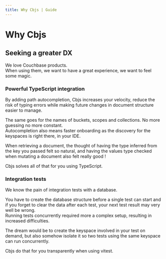 ```yaml
---
title: Why Cbjs | Guide
---
```


# Why Cbjs

## Seeking a greater DX

We love Couchbase products.  
When using them, we want to have a great experience, we want to feel some magic.

### Powerful TypeScript integration

By adding path autocompletion, Cbjs increases your velocity, reduce the risk of typing errors while making future changes in document structure easier to manage.

The same goes for the names of buckets, scopes and collections. No more guessing no more constant.  
Autocompletion also means faster onboarding as the discovery for the keyspaces is right there, in your IDE.

When retrieving a document, the thought of having the type inferred from the key you passed felt so natural, and having the values type checked when mutating a document also felt really good !

Cbjs solves all of that for you using TypeScript.

### Integration tests

We know the pain of integration tests with a database.

You have to create the database structure before a single test can start and if you forget to clear the data after each test, your next test result may very well be wrong.  
Running tests concurrently required more a complex setup, resulting in increased difficulties.

The dream would be to create the keyspace involved in your test on demand, but also somehow isolate it so two tests using the same keyspace can run concurrently.

Cbjs do that for you transparently when using vitest.